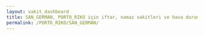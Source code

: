```yaml
---
layout: vakit_dashboard
title: SAN_GERMAN, PORTO_RIKO için iftar, namaz vakitleri ve hava durumu - ilçe/eyalet seç
permalink: /PORTO_RIKO/SAN_GERMAN/
---
```


<script type="text/javascript">
  var GLOBAL_COUNTRY = 'PORTO_RIKO';
  var GLOBAL_CITY = 'SAN_GERMAN';
  var GLOBAL_STATE = '';
  var lat = 72;
  var lon = 21;
</script>
